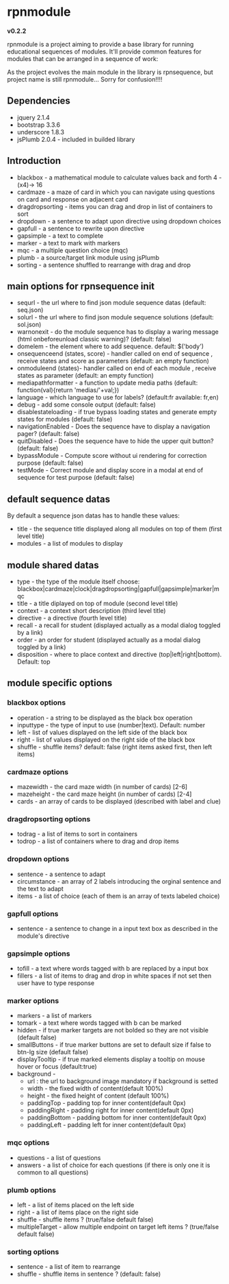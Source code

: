 <h1>rpnmodule</h1>
<strong>v0.2.2</strong>
<p>rpnmodule is a project aiming to provide a base library for running educational sequences of modules. It'll provide common features for modules that can be arranged in a sequence of work:</p>
<p>As the project evolves the main module in the library is rpnsequence, but project name is still rpnmodule... Sorry for confusion!!!!</p>

<h2>Dependencies</h2>
<ul>
    <li>jquery 2.1.4</li>
    <li>bootstrap 3.3.6</li>
    <li>underscore 1.8.3</li>
    <li>jsPlumb 2.0.4 - included in builded library</li>
</ul>

<h2>Introduction</h2>
<ul>
    <li>blackbox - a mathematical module to calculate values back and forth 4 -(x4)-> 16</li>
    <li>cardmaze - a maze of card in which you can navigate using questions on card and response on adjacent card</li>
    <li>dragdropsorting - items you can drag and drop in list of containers to sort</li>
    <li>dropdown - a sentence to adapt upon directive using dropdown choices</li>
    <li>gapfull - a sentence to rewrite upon directive</li>
    <li>gapsimple - a text to complete</li>
    <li>marker - a text to mark with markers</li>
    <li>mqc - a multiple question choice (mqc)</li>
    <li>plumb - a source/target link module using jsPlumb</li>
    <li>sorting - a sentence shuffled to rearrange with drag and drop</li>
</ul>

<h2>main options for rpnsequence init</h2>
<ul>
    <li>sequrl - the url where to find json module sequence datas (default: seq.json)</li>
    <li>solurl - the url where to find json module sequence solutions (default: sol.json)</li>
    <li>warnonexit - do the module sequence has to display a waring message (html onbeforeunload classic warning)? (default: false)</li>
    <li>domelem - the element where to add sequence. default: $('body')</li>
    <li>onsequenceend (states, score) - handler called on end of sequence , receive states and score as parameters (default: an empty function)</li>
    <li>onmoduleend (states)-  handler called on end of each module , receive states as parameter (default: an empty function)</li>
    <li>mediapathformatter - a function to update media paths (default: function(val){return 'medias/'+val;})</li>
    <li>language - which language to use for labels? (default:fr available: fr,en)</li>
    <li>debug - add some console output (default: false)</li>
    <li>disablestateloading - if true bypass loading states and generate empty states for modules (default: false)</li>
    <li>navigationEnabled - Does the sequence have to display a navigation pager? (default: false)</li>
    <li>quitDisabled - Does the sequence have to hide the upper quit button? (default: false)</li>
    <li>bypassModule - Compute score without ui rendering for correction purpose (default: false)</li>
    <li>testMode - Correct module and display score in a modal at end of sequence for test purpose (default: false)</li>
</ul>

<h2>default sequence datas</h2>
By default a sequence json datas has to handle these values:
<ul>
    <li>title - the sequence title displayed along all modules on top of them (first level title)</li>
    <li>modules - a list of modules to display</li>
</ul>
    
<h2>module shared datas</h2>
<ul>
    <li>type - the type of the module itself choose: blackbox|cardmaze|clock|dragdropsorting|gapfull|gapsimple|marker|mqc</li>
    <li>title - a title diplayed on top of module (second level title)</li>
    <li>context - a context short description (third level title)</li>
    <li>directive - a directive (fourth level title)</li>
    <li>recall - a recall for student (displayed actually as a modal dialog toggled by a link)</li>
    <li>order - an order for student (displayed actually as a modal dialog toggled by a link) </li>
    <li>disposition - where to place context and directive (top|left|right|bottom). Default: top</li>
</ul>

<h2>module specific options</h2>
<h3>blackbox options</h3>
<ul>
    <li>operation - a string to be displayed as the black box operation</li>
    <li>inputtype - the type of input to use (number|text). Default: number</li>
    <li>left - list of values displayed on the left side of the black box</li>
    <li>right - list of values displayed on the right side of the black box</li>
    <li>shuffle - shuffle items? default: false (right items asked first, then left items)</li>
</ul>

<h3>cardmaze options</h3>
<ul>
    <li>mazewidth - the card maze width (in number of cards) [2-6]</li>
    <li>mazeheight - the card maze height (in number of cards) [2-4]</li>
    <li>cards - an array of cards to be displayed (described with label and clue)</li>
</ul>

<h3>dragdropsorting options</h3>
<ul>
    <li>todrag - a list of items to sort in containers</li>
    <li>todrop - a list of containers where to drag and drop items</li>
</ul>

<h3>dropdown options</h3>
<ul>
    <li>sentence - a sentence to adapt</li>
    <li>circumstance - an array of 2 labels introducing the orginal sentence and the text to adapt</li>
    <li>items - a list of choice (each of them is an array of texts labeled choice)</li>
</ul>

<h3>gapfull options</h3>
<ul>
    <li>sentence - a sentence to change in a input text box as described in the module's directive</li>
</ul>

<h3>gapsimple options</h3>
<ul>
    <li>tofill - a text where words tagged with b are replaced by a input box</li>
    <li>fillers - a list of items to drag and drop in white spaces if not set then user have to type response</li>
</ul>

<h3>marker options</h3>
<ul>
    <li>markers - a list of markers</li>
    <li>tomark - a text where words tagged with b can be marked</li>
    <li>hidden - if true marker targets are not bolded so they are not visible (default false)</li>
    <li>smallButtons - if true marker buttons are set to default size if false to btn-lg size (default false)</li>
    <li>displayTooltip - if true marked elements display a tooltip on mouse hover or focus (default:true)</li>
    <li>background - <ul>
                        <li>url : the url to background image mandatory if background is setted</li>
                        <li>width - the fixed width of content(default 100%)</li>
    				    <li>height - the fixed height of content (default 100%)</li>
    				    <li>paddingTop - padding top for inner content(default 0px)</li>
    				    <li>paddingRight - padding right for inner content(default 0px)</li>
    				    <li>paddingBottom - padding bottom for inner content(default 0px)</li>
    				    <li>paddingLeft - padding left for inner content(default 0px)</li>
                     </ul>
    </li>
</ul>

<h3>mqc options</h3>
<ul>
    <li>questions - a list of questions</li>
    <li>answers - a list of choice for each questions (if there is only one it is common to all questions)</li>
</ul>

<h3>plumb options</h3>
<ul>
    <li>left - a list of items placed on the left side</li>
    <li>right - a list of items place on the right side</li>
    <li>shuffle - shuffle items ? (true/false default false)</li>
    <li>multipleTarget - allow multiple endpoint on target left items ? (true/false default false)</li>
</ul>

<h3>sorting options</h3>
<ul>
    <li>sentence - a list of item to rearrange</li>
    <li>shuffle - shuffle items in sentence ? (default: false)</li>
</ul>